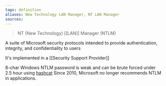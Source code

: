 ```yaml
---
tags: definition
aliases: New Technology LAN Manager, NT LAN Manager
sources: 
---
```


> NT (New Technology) [[LAN]] Manager (NTLM)

A suite of Microsoft security protocols intended to provide authentication, integrity, and confidentiality to users

It's implemented in a [[Security Support Provider]]

8-char Windows NTLM password is weak and can be brute forced under 2.5 hour using [hashcat](https://github.com/hashcat/hashcat)
Since 2010, Microsoft no longer recommends NTLM in applications.